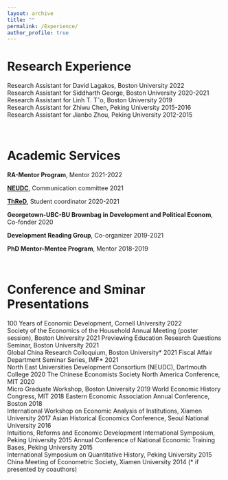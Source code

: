 ```yaml
---
layout: archive
title: ""
permalink: /Experience/
author_profile: true
---
```


# Research Experience
   Research Assistant for David Lagakos, Boston University 2022   
   Research Assistant for Siddharth George, Boston University 2020-2021  
   Research Assistant for Linh T. Tˆo, Boston University 2019   
   Research Assistant for Zhiwu Chen, Peking University 2015-2016   
   Research Assistant for Jianbo Zhou, Peking University 2012-2015 

&nbsp;


# Academic Services 
  **RA-Mentor Program**, Mentor 2021-2022
  
  **[NEUDC](https://sites.google.com/view/neudc2021)**, Communication committee 2021    
  
  **[ThReD](http://thred.devecon.org/)**, Student coordinator 2020-2021
  
  **Georgetown-UBC-BU Brownbag in Development and Political Econom**, Co-fonder 2020
  
  **Development Reading Group**, Co-organizer 2019-2021
  
  **PhD Mentor-Mentee Program**, Mentor 2018-2019
 
&nbsp;
 
 
# Conference and Sminar Presentations 
   100 Years of Economic Development, Cornell University 2022   
   Society of the Economics of the Household Annual Meeting (poster session), Boston University 2021 
   Previewing Education Research Questions Seminar, Boston University 2021   
   Global China Research Colloquium, Boston University* 2021
   Fiscal Affair Department Seminar Series, IMF* 2021   
   North East Universities Development Consortium (NEUDC), Dartmouth College 2020 
   The Chinese Economists Society North America Conference, MIT 2020   
   Micro Graduate Workshop, Boston University 2019
   World Economic History Congress, MIT 2018 
   Eastern Economic Association Annual Conference, Boston 2018   
   International Workshop on Economic Analysis of Institutions, Xiamen University 2017
   Asian Historical Economics Conference, Seoul National University 2016   
   Intuitions, Reforms and Economic Development International Symposium, Peking University 2015 
   Annual Conference of National Economic Training Bases, Peking University  2015   
   International Symposium on Quantitative History, Peking University 2015  
   China Meeting of Econometric Society, Xiamen University 2014 
   (* if presented by coauthors)   
  

&nbsp;
